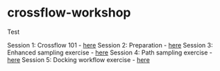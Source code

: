# crossflow-workshop
Test

Session 1: Crossflow 101 - [here](/Session_1/Crossflow_101.md)
Session 2: Preparation - [here](/Session_2/Preparation.md)
Session 3: Enhanced sampling exercise - [here](/Session_3/Instruction.md)
Session 4: Path sampling exercise - [here](/Session_4/Instruction.md)
Session 5: Docking workflow exercise - [here](/Session_5/Instruction.md)
